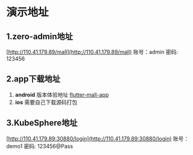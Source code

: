 # 演示地址

## 1.zero-admin地址
[http://110.41.179.89/mall](http://110.41.179.89/mall)   账号：admin 密码: 123456

## 2.app下载地址
1. **android** 版本体验地址 [flutter-mall-app](https://www.pgyer.com/OoW2Zy)
2. **ios** 需要自己下载源码打包

## 3.KubeSphere地址
[http://110.41.179.89:30880/login](http://110.41.179.89:30880/login)    账号：demo1 密码: 123456@Pass
